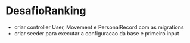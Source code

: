 # DesafioRanking

- criar controller User, Movement e PersonalRecord com as migrations
- criar seeder para executar a configuracao da base e primeiro input